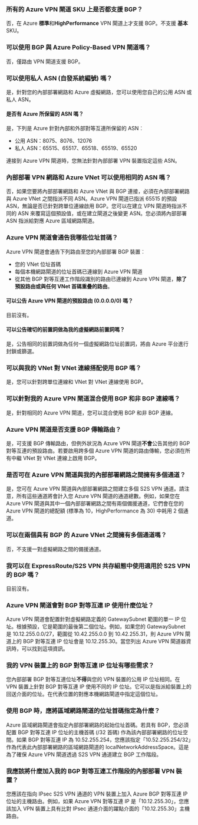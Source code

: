 ### 所有的 Azure VPN 閘道 SKU 上是否都支援 BGP？

否，在 Azure **標準**和**HighPerformance** VPN 閘道上才支援 BGP。不支援 **基本** SKU。

### 可以使用 BGP 與 Azure Policy-Based VPN 閘道嗎？

否，僅路由 VPN 閘道支援 BGP。

### 可以使用私人 ASN (自發系統編號) 嗎？

是，針對您的內部部署網路和 Azure 虛擬網路，您可以使用您自己的公用 ASN 或私人 ASN。

#### 是否有 Azure 所保留的 ASN 嗎？

是，下列是 Azure 針對內部和外部對等互連所保留的 ASN︰

- 公用 ASN：8075、8076、12076
- 私人 ASN：65515、65517、65518、65519、65520

連接到 Azure VPN 閘道時，您無法針對內部部署 VPN 裝置指定這些 ASN。

### 內部部署 VPN 網路和 Azure VNet 可以使用相同的 ASN 嗎？

否，如果您要將內部部署網路和 Azure VNet 與 BGP 連接，必須在內部部署網路與 Azure VNet 之間指派不同 ASN。Azure VPN 閘道已指派 65515 的預設 ASN，無論是否已針對跨單位連線啟用 BGP。您可以在建立 VPN 閘道時指派不同的 ASN 來覆寫這個預設值，或在建立閘道之後變更 ASN。您必須將內部部署 ASN 指派給對應 Azure 區域網路閘道。

### Azure VPN 閘道會通告我哪些位址首碼？

Azure VPN 閘道會通告下列路由至您的內部部署 BGP 裝置︰

- 您的 VNet 位址首碼
- 每個本機網路閘道的位址首碼已連線到 Azure VPN 閘道
- 從其他 BGP 對等互連工作階段識別的路由已連線到 Azure VPN 閘道，**除了預設路由或與任何 VNet 首碼重疊的路由**。

#### 可以公告 Azure VPN 閘道的預設路由 (0.0.0.0/0) 嗎？

目前沒有。

#### 可以公告確切的前置詞做為我的虛擬網路前置詞嗎？

是，公告相同的前置詞做為任何一個虛擬網路位址前置詞，將由 Azure 平台進行封鎖或篩選。

### 可以與我的 VNet 對 VNet 連線搭配使用 BGP 嗎？

是，您可以針對跨單位連線和 VNet 對 VNet 連線使用 BGP。

### 可以針對我的 Azure VPN 閘道混合使用 BGP 和非 BGP 連線嗎？

是，針對相同的 Azure VPN 閘道，您可以混合使用 BGP 和非 BGP 連線。

### Azure VPN 閘道是否支援 BGP 傳輸路由？

是，可支援 BGP 傳輸路由，但例外狀況為 Azure VPN 閘道**不會**公告其他的 BGP 對等互連的預設路由。若要啟用跨多個 Azure VPN 閘道的路由傳輸，您必須在所有中繼 VNet 對 VNet 連線上啟用 BGP。

### 是否可在 Azure VPN 閘道與我的內部部署網路之間擁有多個通道？

是，您可在 Azure VPN 閘道與內部部署網路之間建立多個 S2S VPN 通道。請注意，所有這些通道將會計入您 Azure VPN 閘道的通道總數。例如，如果您在 Azure VPN 閘道與其中一個內部部署網路之間有兩個備援通道，它們會在您的 Azure VPN 閘道的總配額 (標準為 10，HighPerformance 為 30) 中耗用 2 個通道。

### 可以在兩個具有 BGP 的 Azure VNet 之間擁有多個通道嗎？

否，不支援一對虛擬網路之間的備援通道。

### 我可以在 ExpressRoute/S2S VPN 共存組態中使用適用於 S2S VPN 的 BGP 嗎？

目前沒有。

### Azure VPN 閘道會對 BGP 對等互連 IP 使用什麼位址？

Azure VPN 閘道會配置針對虛擬網路定義的 GatewaySubnet 範圍的單一 IP 位址。根據預設，它是範圍的最後第二個位址。例如，如果您的 GatewaySubnet 是 10.12.255.0.0/27，範圍從 10.42.255.0.0 到 10.42.255.31，則 Azure VPN 閘道上的 BGP 對等互連 IP 位址會是 10.12.255.30。當您列出 Azure VPN 閘道器資訊時，可以找到這項資訊。

### 我的 VPN 裝置上的 BGP 對等互連 IP 位址有哪些需求？

您內部部署 BGP 對等互連位址**不得**與您的 VPN 裝置的公用 IP 位址相同。在 VPN 裝置上針對 BGP 對等互連 IP 使用不同的 IP 位址。它可以是指派給裝置上的回送介面的位址。在代表位置的對應本機網路閘道中指定這個位址。

### 使用 BGP 時，應將區域網路閘道的位址首碼指定為什麼？

Azure 區域網路閘道會指定內部部署網路的起始位址首碼。若具有 BGP，您必須配置 BGP 對等互連 IP 位址的主機首碼 (/32 首碼) 作為該內部部署網路的位址空間。如果 BGP 對等互連 IP 為 10.52.255.254，您應該指定「10.52.255.254/32」作為代表此內部部署網路的區域網路閘道的 localNetworkAddressSpace。這是為了確保 Azure VPN 閘道透過 S2S VPN 通道建立 BGP 工作階段。

### 我應該將什麼加入我的 BGP 對等互連工作階段的內部部署 VPN 裝置？

您應該在指向 IPsec S2S VPN 通道的 VPN 裝置上加入 Azure BGP 對等互連 IP 位址的主機路由。例如，如果 Azure VPN 對等互連 IP 是「10.12.255.30」，您應該加入 VPN 裝置上具有比對 IPsec 通道介面的躍點介面的「10.12.255.30」主機路由。

<!---HONumber=AcomDC_0622_2016-->